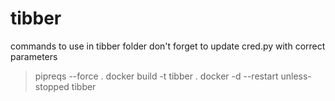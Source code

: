 # tibber

commands to use in tibber folder
don't forget to update cred.py with correct parameters

>pipreqs --force .
>docker build -t tibber .
>docker -d --restart unless-stopped tibber


